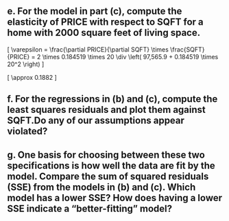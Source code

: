 ## e. For the model in part (c), compute the elasticity of PRICE with respect to SQFT for a home with 2000 square feet of living space.
\[
\varepsilon = \frac{\partial PRICE}{\partial SQFT} \times \frac{SQFT}{PRICE} = 2 \times 0.184519 \times 20 \div \left( 97,565.9 + 0.184519 \times 20^2 \right)
\]

\[
\approx 0.1882
\]

## f. For the regressions in (b) and (c), compute the least squares residuals and plot them against SQFT.Do any of our assumptions appear violated?

## g. One basis for choosing between these two specifications is how well the data are fit by the model. Compare the sum of squared residuals (SSE) from the models in (b) and (c). Which model has a lower SSE? How does having a lower SSE indicate a “better-fitting” model?
